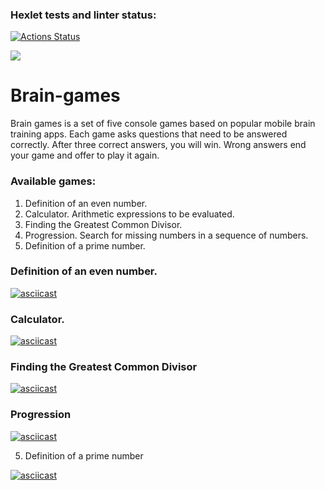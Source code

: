 ### Hexlet tests and linter status:

[![Actions Status](https://github.com/Vasily7277/frontend-project-44/workflows/hexlet-check/badge.svg)](https://github.com/Vasily7277/frontend-project-44/actions)

<a href="https://codeclimate.com/github/Vasily7277/frontend-project-44/maintainability"><img src="https://api.codeclimate.com/v1/badges/f65d5fbb871c20cbdb09/maintainability" /></a>

# Brain-games

Brain games is a set of five console games based on popular mobile brain training apps. Each game asks questions that need to be answered correctly. After three correct answers, you will win. Wrong answers end your game and offer to play it again.

### Available games:

1. Definition of an even number.
2. Calculator. Arithmetic expressions to be evaluated.
3. Finding the Greatest Common Divisor.
4. Progression. Search for missing numbers in a sequence of numbers.
5. Definition of a prime number.

### Definition of an even number.

[![asciicast](https://asciinema.org/a/524546.svg)](https://asciinema.org/a/524546)

### Calculator.

[![asciicast](https://asciinema.org/a/524759.svg)](https://asciinema.org/a/524759)

### Finding the Greatest Common Divisor

[![asciicast](https://asciinema.org/a/525291.svg)](https://asciinema.org/a/525291)

### Progression

[![asciicast](https://asciinema.org/a/525315.svg)](https://asciinema.org/a/525315)

5. Definition of a prime number

[![asciicast](https://asciinema.org/a/525556.svg)](https://asciinema.org/a/525556)
